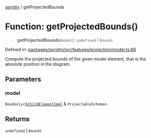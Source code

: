 
[sprotty](../globals) / getProjectedBounds

# Function: getProjectedBounds()

> **getProjectedBounds**(`model`): `undefined` \| `Bounds`

Defined in: [packages/sprotty/src/features/projection/model.ts:86](https://github.com/eclipse-sprotty/sprotty/blob/f9b2433481cc27a1ac0c92d525a92039ae7f6c76/packages/sprotty/src/features/projection/model.ts#L86)

Compute the projected bounds of the given model element, that is the absolute position in the diagram.

## Parameters

### model

`Readonly`\<[`SChildElementImpl`](../Class.SChildElementImpl) & `ProjectableSchema`\>

## Returns

`undefined` \| `Bounds`
